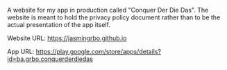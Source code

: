 A website for my app in production called "Conquer Der Die Das". The website is meant to hold the privacy policy document rather than to be the actual presentation of the app itself.

Website URL: https://jasmingrbo.github.io

App URL: https://play.google.com/store/apps/details?id=ba.grbo.conquerderdiedas
